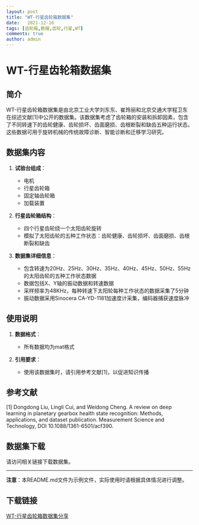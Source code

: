 ```yaml
---
layout: post
title: "WT-行星齿轮箱数据集"
date:   2021-12-16
tags: [齿轮箱,数据,齿轮,行星,WT]
comments: true
author: admin
---
```

# WT-行星齿轮箱数据集

## 简介

WT-行星齿轮箱数据集是由北京工业大学刘东东、崔玲丽和北京交通大学程卫东在综述文献[1]中公开的数据集。该数据集考虑了齿轮箱的安装和拆卸因素，包含了不同转速下的齿轮健康、齿轮损坏、齿面磨损、齿根断裂和缺齿五种运行状态。这些数据可用于旋转机械的传统故障诊断、智能诊断和迁移学习研究。

## 数据集内容

1. **试验台组成**：
   - 电机
   - 行星齿轮箱
   - 固定轴齿轮箱
   - 加载装置

2. **行星齿轮箱结构**：
   - 四个行星齿轮绕一个太阳齿轮旋转
   - 模拟了太阳齿轮的五种工作状态：齿轮健康、齿轮损坏、齿面磨损、齿根断裂和缺齿

3. **数据集详细信息**：
   - 包含转速为20Hz、25Hz、30Hz、35Hz、40Hz、45Hz、50Hz、55Hz的太阳齿轮的五种工作状态数据
   - 数据包括X、Y轴的振动数据和转速数据
   - 采样频率为48KHz，每种转速下太阳轮每种工作状态的数据采集了5分钟
   - 振动数据采用Sinocera CA-YD-1181加速度计采集，编码器捕获速度脉冲

## 使用说明

1. **数据格式**：
   - 所有数据均为mat格式

2. **引用要求**：
   - 使用该数据集时，请引用参考文献[1]，以促进知识传播

## 参考文献

[1] Dongdong Liu, Lingli Cui, and Weidong Cheng. A review on deep learning in planetary gearbox health state recognition: Methods, applications, and dataset publication. Measurement Science and Technology, DOI 10.1088/1361-6501/acf390.

## 数据集下载

请访问相关链接下载数据集。

---

**注意**：本README.md文件为示例文件，实际使用时请根据具体情况进行调整。

## 下载链接

[WT-行星齿轮箱数据集分享](https://pan.quark.cn/s/122fdc114d96)